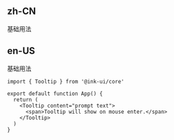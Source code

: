 ## zh-CN

基础用法

## en-US

基础用法

```tsx
import { Tooltip } from '@ink-ui/core'

export default function App() {
  return (
    <Tooltip content="prompt text">
      <span>Tooltip will show on mouse enter.</span>
    </Tooltip>
  )
}
```
